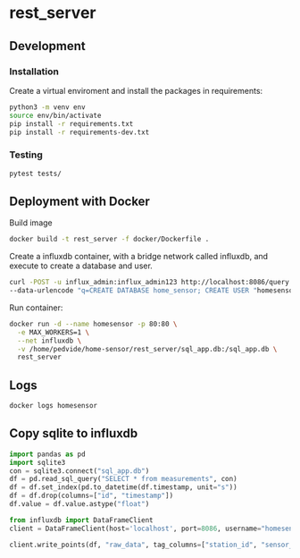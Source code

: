 # rest_server

## Development

### Installation

Create a virtual enviroment and install the packages in requirements:

```bash
python3 -m venv env
source env/bin/activate
pip install -r requirements.txt
pip install -r requirements-dev.txt
```

### Testing

```bash
pytest tests/
```

## Deployment with Docker

Build image

```bash
docker build -t rest_server -f docker/Dockerfile .
```

Create a influxdb container, with a bridge network called influxdb,
and execute to create a database and user.

```bash
curl -POST -u influx_admin:influx_admin123 http://localhost:8086/query \
--data-urlencode "q=CREATE DATABASE home_sensor; CREATE USER "homesensor" WITH PASSWORD 'homesensor123'; GRANT ALL ON "home_sensor" TO "homesensor""
```

Run container:

```bash
docker run -d --name homesensor -p 80:80 \
  -e MAX_WORKERS=1 \
  --net influxdb \
  -v /home/pedvide/home-sensor/rest_server/sql_app.db:/sql_app.db \
  rest_server
```

## Logs

```bash
docker logs homesensor
```

## Copy sqlite to influxdb

```python
import pandas as pd
import sqlite3
con = sqlite3.connect("sql_app.db")
df = pd.read_sql_query("SELECT * from measurements", con)
df = df.set_index(pd.to_datetime(df.timestamp, unit="s"))
df = df.drop(columns=["id", "timestamp"])
df.value = df.value.astype("float")

from influxdb import DataFrameClient
client = DataFrameClient(host='localhost', port=8086, username="homesensor", password="", database="home_sensor")

client.write_points(df, "raw_data", tag_columns=["station_id", "sensor_id", "magnitude_id"], field_columns=["value"], time_precision="s", batch_size=1000)
```
